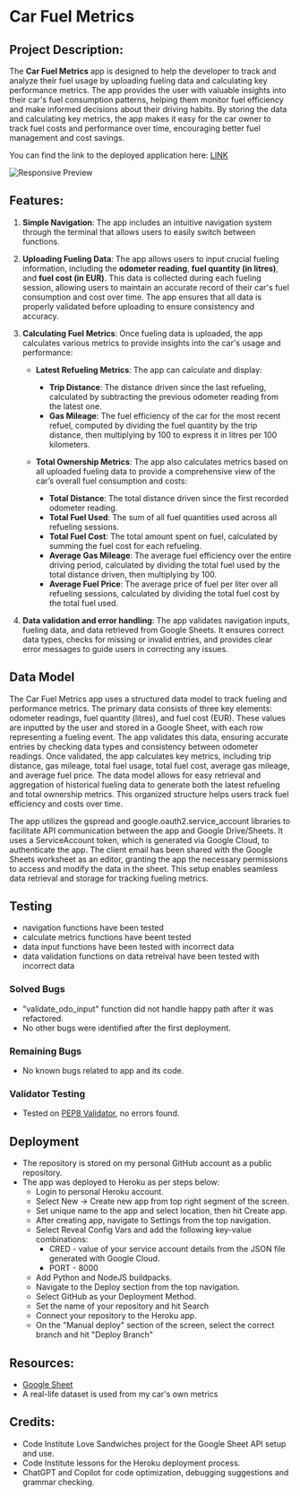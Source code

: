 # Car Fuel Metrics

## Project Description:

The **Car Fuel Metrics** app is designed to help the developer to track and analyze their fuel usage by uploading fueling data and calculating key performance metrics. 
The app provides  the user with valuable insights into their car's fuel consumption patterns, helping them monitor fuel efficiency and make informed decisions about their driving habits. By storing the data and calculating key metrics, the app makes it easy for the car owner to track fuel costs and performance over time, encouraging better fuel management and cost savings.

You can find the link to the deployed application here: [LINK](https://ci-p3-car-fuel-metrics-3173a2b36120.herokuapp.com/)

![Responsive Preview](https://ui.dev/amiresponsive?url=https%3A%2F%2Fci-p3-car-fuel-metrics-3173a2b36120.herokuapp.com%2F)

## Features:

1. **Simple Navigation**:
    The app includes an intuitive navigation system through the terminal that allows users to easily switch between functions.

2. **Uploading Fueling Data**: 
   The app allows users to input crucial fueling information, including the **odometer reading**, **fuel quantity (in litres)**, and **fuel cost (in EUR)**. This data is collected during each fueling session, allowing users to maintain an accurate record of their car's fuel consumption and cost over time. The app ensures that all data is properly validated before uploading to ensure consistency and accuracy.

3. **Calculating Fuel Metrics**: 
   Once fueling data is uploaded, the app calculates various metrics to provide insights into the car's usage and performance:
   
   - **Latest Refueling Metrics**: The app can calculate and display:
     - **Trip Distance**: The distance driven since the last refueling, calculated by subtracting the previous odometer reading from the latest one.
     - **Gas Mileage**: The fuel efficiency of the car for the most recent refuel, computed by dividing the fuel quantity by the trip distance, then multiplying by 100 to express it in litres per 100 kilometers.
   
   - **Total Ownership Metrics**: The app also calculates metrics based on all uploaded fueling data to provide a comprehensive view of the car’s overall fuel consumption and costs:
     - **Total Distance**: The total distance driven since the first recorded odometer reading.
     - **Total Fuel Used**: The sum of all fuel quantities used across all refueling sessions.
     - **Total Fuel Cost**: The total amount spent on fuel, calculated by summing the fuel cost for each refueling.
     - **Average Gas Mileage**: The average fuel efficiency over the entire driving period, calculated by dividing the total fuel used by the total distance driven, then multiplying by 100.
     - **Average Fuel Price**: The average price of fuel per liter over all refueling sessions, calculated by dividing the total fuel cost by the total fuel used.

4. **Data validation and error handling**: The app validates navigation inputs, fueling data, and data retrieved from Google Sheets. It ensures correct data types, checks for missing or invalid entries, and provides clear error messages to guide users in correcting any issues.

## Data Model
The Car Fuel Metrics app uses a structured data model to track fueling and performance metrics. The primary data consists of three key elements: odometer readings, fuel quantity (litres), and fuel cost (EUR). These values are inputted by the user and stored in a Google Sheet, with each row representing a fueling event. The app validates this data, ensuring accurate entries by checking data types and consistency between odometer readings. Once validated, the app calculates key metrics, including trip distance, gas mileage, total fuel usage, total fuel cost, average gas mileage, and average fuel price. The data model allows for easy retrieval and aggregation of historical fueling data to generate both the latest refueling and total ownership metrics. This organized structure helps users track fuel efficiency and costs over time.

The app utilizes the gspread and google.oauth2.service_account libraries to facilitate API communication between the app and Google Drive/Sheets. It uses a ServiceAccount token, which is generated via Google Cloud, to authenticate the app. The client email has been shared with the Google Sheets worksheet as an editor, granting the app the necessary permissions to access and modify the data in the sheet. This setup enables seamless data retrieval and storage for tracking fueling metrics.

## Testing
- navigation functions have been tested
- calculate metrics functions have beent tested
- data input functions have been tested with incorrect data
- data validation functions on data retreival have been tested with incorrect data
### Solved Bugs
- "validate_odo_input" function did not handle happy path after it was refactored.
- No other bugs were identified after the first deployment.
### Remaining Bugs
- No known bugs related to app and its code.
### Validator Testing
- Tested on [PEP8 Validator](https://pep8ci.herokuapp.com/), no errors found.
## Deployment
- The repository is stored on my personal GitHub account as a public repository.
- The app was deployed to Heroku as per steps below:
    - Login to personal Heroku account.
    - Select New -> Create new app from top right segment of the screen.
    - Set unique name to the app and select location, then hit Create app.
    - After creating app, navigate to Settings from the top navigation.
    - Select Reveal Config Vars and add the following key-value combinations:
        - CRED - value of your service account details from the JSON file generated with Google Cloud.
        - PORT - 8000
    - Add Python and NodeJS buildpacks.
    - Navigate to the Deploy section from the top navigation.
    - Select GitHub as your Deployment Method.
    - Set the name of your repository and hit Search
    - Connect your repository to the Heroku app.
    - On the "Manual deploy" section of the screen, select the correct branch and hit "Deploy Branch"
## Resources:
- [Google Sheet](https://docs.google.com/spreadsheets/d/1v1qFVkJCMoAIYatECJoE_8HGtfYtN3YyKWrUvYZbNAs/edit?usp=sharing)
- A real-life dataset is used from my car's own metrics

## Credits:
 - Code Institute Love Sandwiches project for the Google Sheet API setup and use.
 - Code Institute lessons for the Heroku deployment process.
 - ChatGPT and Copilot for code optimization, debugging suggestions and grammar checking.
